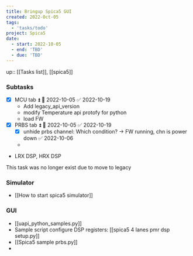 ```yaml
---
title: Bringup Spica5 GUI
created: 2022-Oct-05
tags:
  - 'tasks/todo'
project: Spica5
date:
  - start: 2022-10-05
  - end: 'TBD'
  - due: 'TBD'
---
```

up:: [[Tasks list]], [[spica5]]

### Subtasks
- [x] MCU tab ⏫ 🛫 2022-10-05 ✅ 2022-10-19
	- Add legacy_api_version
	- modify Temperature api protofy for python
	- load FW
- [x] PRBS tab ⏫ 🛫 2022-10-05 ✅ 2022-10-19
	- [x] unhide prbs channel: Which condition? -> FW running, chn is power down ✅ 2022-10-06
	- 
-  LRX DSP, HRX DSP

This task was no longer exist due to move to legacy

### Simulator
- [[How to start spica5 simulator]]


### GUI
- [[uapi_python_samples.py]]
- Sample script configure DSP registers: [[spica5 4 lanes pmr dsp setup.py]]
- [[Spica5 sample prbs.py]]
- 